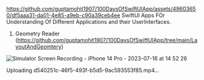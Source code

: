 
https://github.com/guptamohit1907/100DaysOfSwiftUIApp/assets/49603650/df5aaa31-da01-4e85-a9eb-c90a39ceb4ee
SwiftUI Apps FOr Understanding Of Different Applications and their UserInterfaces.
1. Geometry Reader (https://github.com/guptamohit1907/100DaysOfSwiftUIApp/tree/main/LayoutAndGeomtery)

![Simulator Screen Recording - iPhone 14 Pro - 2023-07-16 at 14 52 26](https://github.com/guptamohit1907/100DaysOfSwiftUIApp/assets/49603650/28441508-e917-4292-9bad-a4d3aeaff0a6)

Uploading d540251c-46f5-493f-b5d5-9ac593553f85.mp4…
